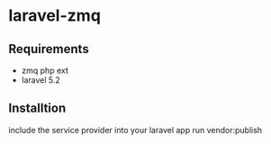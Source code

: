 # laravel-zmq

## Requirements
* zmq php ext
* laravel 5.2


## Installtion
include the service provider into your laravel app
run vendor:publish

